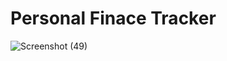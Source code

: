# Personal Finace Tracker

![Screenshot (49)](https://user-images.githubusercontent.com/103713352/172399345-30815cf6-7f67-4355-94ef-9991c2dd41cb.png)
